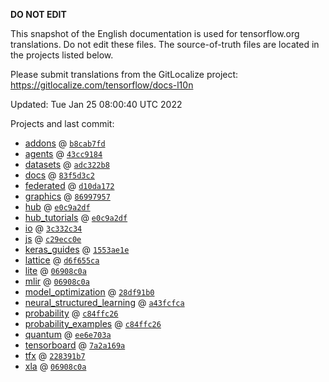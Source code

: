 __DO NOT EDIT__

This snapshot of the English documentation is used for tensorflow.org
translations. Do not edit these files. The source-of-truth files are located in
the projects listed below.

Please submit translations from the GitLocalize project: https://gitlocalize.com/tensorflow/docs-l10n

Updated: Tue Jan 25 08:00:40 UTC 2022

Projects and last commit:

- [addons](https://github.com/tensorflow/addons/tree/master/docs) @ <a href='https://github.com/tensorflow/addons/commit/b8cab7fd61af4f697a1cdae4f51c37c346b9c6f0'><code>b8cab7fd</code></a>
- [agents](https://github.com/tensorflow/agents/tree/master/docs) @ <a href='https://github.com/tensorflow/agents/commit/43cc9184d789fb5514d6633a6cee2eccbd992daa'><code>43cc9184</code></a>
- [datasets](https://github.com/tensorflow/datasets/tree/master/docs) @ <a href='https://github.com/tensorflow/datasets/commit/adc322b8f2bb97b60647d6265e583562a0bbe7e2'><code>adc322b8</code></a>
- [docs](https://github.com/tensorflow/docs/tree/master/site/en) @ <a href='https://github.com/tensorflow/docs/commit/83f5d3c231abc6b2f1a2eb069ca0cf61f7598bb4'><code>83f5d3c2</code></a>
- [federated](https://github.com/tensorflow/federated/tree/main/docs) @ <a href='https://github.com/tensorflow/federated/commit/d10da172a11639dec708c59dafcc9132b3273c3b'><code>d10da172</code></a>
- [graphics](https://github.com/tensorflow/graphics/tree/master/tensorflow_graphics/g3doc) @ <a href='https://github.com/tensorflow/graphics/commit/86997957324bfbdd85848daae989b4c02588faa0'><code>86997957</code></a>
- [hub](https://github.com/tensorflow/hub/tree/master/docs) @ <a href='https://github.com/tensorflow/hub/commit/e0c9a2df53bc2a6ae576510c4c6451788da5b027'><code>e0c9a2df</code></a>
- [hub_tutorials](https://github.com/tensorflow/hub/tree/master/examples/colab) @ <a href='https://github.com/tensorflow/hub/commit/e0c9a2df53bc2a6ae576510c4c6451788da5b027'><code>e0c9a2df</code></a>
- [io](https://github.com/tensorflow/io/tree/master/docs) @ <a href='https://github.com/tensorflow/io/commit/3c332c3400d301c9a5615c9271bbb9ea983c3dae'><code>3c332c34</code></a>
- [js](https://github.com/tensorflow/tfjs-website/tree/master/docs) @ <a href='https://github.com/tensorflow/tfjs-website/commit/c29ecc0e2f1f80e401e3db2509f7eed87d5a1a81'><code>c29ecc0e</code></a>
- [keras_guides](https://github.com/tensorflow/docs/tree/snapshot-keras/site/en/guide/keras) @ <a href='https://github.com/tensorflow/docs/commit/1553ae1e4a149be71703e2ee60173b3d1e0e8c00'><code>1553ae1e</code></a>
- [lattice](https://github.com/tensorflow/lattice/tree/master/docs) @ <a href='https://github.com/tensorflow/lattice/commit/d6f655ca11523bdf38a431a386bb7c0f9dc7aacb'><code>d6f655ca</code></a>
- [lite](https://github.com/tensorflow/tensorflow/tree/master/tensorflow/lite/g3doc) @ <a href='https://github.com/tensorflow/tensorflow/commit/06908c0aeabd393a88f63dc6340b33e05c99d1ee'><code>06908c0a</code></a>
- [mlir](https://github.com/tensorflow/tensorflow/tree/master/tensorflow/compiler/mlir/g3doc) @ <a href='https://github.com/tensorflow/tensorflow/commit/06908c0aeabd393a88f63dc6340b33e05c99d1ee'><code>06908c0a</code></a>
- [model_optimization](https://github.com/tensorflow/model-optimization/tree/master/tensorflow_model_optimization/g3doc) @ <a href='https://github.com/tensorflow/model-optimization/commit/28df91b0a7e14df23c64fe25b904d4e1edb7b30a'><code>28df91b0</code></a>
- [neural_structured_learning](https://github.com/tensorflow/neural-structured-learning/tree/master/g3doc) @ <a href='https://github.com/tensorflow/neural-structured-learning/commit/a43fcfca1f97ecc0ee99e688e5c8bf16c8fb6629'><code>a43fcfca</code></a>
- [probability](https://github.com/tensorflow/probability/tree/main/tensorflow_probability/g3doc) @ <a href='https://github.com/tensorflow/probability/commit/c84ffc26356d932e2887f879413b86c0b26f9915'><code>c84ffc26</code></a>
- [probability_examples](https://github.com/tensorflow/probability/tree/main/tensorflow_probability/examples/jupyter_notebooks) @ <a href='https://github.com/tensorflow/probability/commit/c84ffc26356d932e2887f879413b86c0b26f9915'><code>c84ffc26</code></a>
- [quantum](https://github.com/tensorflow/quantum/tree/master/docs) @ <a href='https://github.com/tensorflow/quantum/commit/ee6e703aecb3fc52d442965c9906adf9a2579e33'><code>ee6e703a</code></a>
- [tensorboard](https://github.com/tensorflow/tensorboard/tree/master/docs) @ <a href='https://github.com/tensorflow/tensorboard/commit/7a2a169a5bc6379367ccf421e6ebf25736b079ec'><code>7a2a169a</code></a>
- [tfx](https://github.com/tensorflow/tfx/tree/master/docs) @ <a href='https://github.com/tensorflow/tfx/commit/228391b79d4ad5dccf0da5048015bd93ce095946'><code>228391b7</code></a>
- [xla](https://github.com/tensorflow/tensorflow/tree/master/tensorflow/compiler/xla/g3doc) @ <a href='https://github.com/tensorflow/tensorflow/commit/06908c0aeabd393a88f63dc6340b33e05c99d1ee'><code>06908c0a</code></a>

